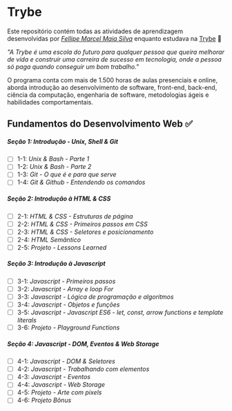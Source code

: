 # Trybe

Este repositório contém todas as atividades de aprendizagem desenvolvidas por _[Fellipe Marcel Maia Silva](https://www.linkedin.com/in/fellipe-marcel-99961a251/)_ enquanto estudava na [Trybe](https://www.betrybe.com/) :rocket:

_"A Trybe é uma escola do futuro para qualquer pessoa que queira melhorar de vida e construir uma carreira de sucesso em tecnologia, onde a pessoa só paga quando conseguir um bom trabalho."_

O programa conta com mais de 1.500 horas de aulas presenciais e online, aborda introdução ao desenvolvimento de software, front-end, back-end, ciência da computação, engenharia de software, metodologias ágeis e habilidades comportamentais.

## Fundamentos do Desenvolvimento Web :white_check_mark:

##### Seção 1: Introdução - Unix, Shell & Git

- [ ] 1-1: _Unix & Bash - Parte 1_
- [ ] 1-2: _Unix & Bash - Parte 2_
- [ ] 1-3: _Git - O que é e para que serve_
- [ ] 1-4: _Git & Github - Entendendo os comandos_

##### Seção 2: Introdução à HTML & CSS

- [ ] 2-1: _HTML & CSS - Estruturas de página_
- [ ] 2-2: _HTML & CSS - Primeiros passos em CSS_
- [ ] 2-3: _HTML & CSS - Seletores e posicionamento_
- [ ] 2-4: _HTML Semântico_
- [ ] 2-5: _Projeto - Lessons Learned_

##### Seção 3: Introdução à Javascript

- [ ] 3-1: _Javascript - Primeiros passos_
- [ ] 3-2: _Javascript - Array e loop For_
- [ ] 3-3: _Javascript - Lógica de programação e algoritmos_
- [ ] 3-4: _Javascript - Objetos e funções_
- [ ] 3-5: _Javascript - Javascript ES6 - let, const, arrow functions e template literals_
- [ ] 3-6: _Projeto - Playground Functions_

##### Seção 4: Javascript - DOM, Eventos & Web Storage

- [ ] 4-1: _Javascript - DOM & Seletores_
- [ ] 4-2: _Javascript - Trabalhando com elementos_
- [ ] 4-3: _Javascript - Eventos_
- [ ] 4-4: _Javascript - Web Storage_
- [ ] 4-5: _Projeto - Arte com pixels_
- [ ] 4-6: _Projeto Bônus_